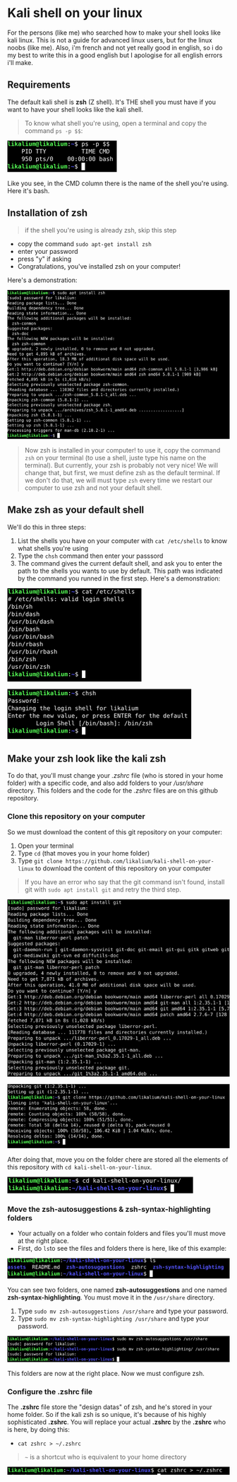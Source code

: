 # Kali shell on your linux
For the persons (like me) who searched how to make your shell looks like kali linux. This is not a guide for advanced linux users, but for the linux noobs (like me). Also, i'm french and not yet really good in english, so i do my best to write this in a good english but I apologise for all english errors i'll make.

## Requirements
The default kali shell is **zsh** (Z shell). It's THE shell you must have if you want to have your shell looks like the kali shell.

> To know what shell you're using, open a terminal and copy the command `ps -p $$`:

![how to know what shell you're using](https://github.com/likalium/kali-shell-on-your-linux/blob/main/assets/know_shell_using.png)

Like you see, in the CMD column there is the name of the shell you're using. Here it's bash.

## Installation of zsh
> if the shell you're using is already zsh, skip this step

  - copy the command `sudo apt-get install zsh`
  - enter your password
  - press "y" if asking
  - Congratulations, you've installed zsh on your computer!

Here's a demonstration:

![install zsh](https://github.com/likalium/kali-shell-on-your-linux/blob/main/assets/install_zsh.png)

> Now zsh is installed in your computer! to use it, copy the command `zsh` on your terminal (to use a shell, juste type his name on the terminal). But currently, your zsh is probably not very nice! We will change that, but first, we must define zsh as the default terminal. If we don't do that, we will must type `zsh` every time we restart our computer to use zsh and not your default shell.

## Make zsh as your default shell
We'll do this in three steps:
  1. List the shells you have on your computer with `cat /etc/shells` to know what shells you're using
  2. Type the `chsh` command then enter your passsord
  3. The command gives the current default shell, and ask you to enter the path to the shells you wants to use by default. This path was indicated by the command you runned in the first step. Here's a demonstration:

![list installed shells](https://github.com/likalium/kali-shell-on-your-linux/blob/main/assets/list_shells.png)

![chsh](https://github.com/likalium/kali-shell-on-your-linux/blob/main/assets/chsh.png)

## Make your zsh look like the kali zsh
To do that, you'll must change your *.zshrc* file (who is stored in your home folder) with a specific code, and also add folders to your */usr/share* directory. This folders and the code for the *.zshrc* files are on this github repository. 

### Clone this repository on your computer

So we must download the content of this git repository on your computer:
  1.  Open your terminal
  2.  Type `cd` (that moves you in your home folder)
  3.  Type `git clone https://github.com/likalium/kali-shell-on-your-linux` to download the content of this repository on your computer
  > If you have an error who say that the git command isn't found, install git with `sudo apt install git` and retry the third step.
  
  ![install git](https://github.com/likalium/kali-shell-on-your-linux/blob/main/assets/install_git1.png)
  
  ![clone repository](https://github.com/likalium/kali-shell-on-your-linux/blob/main/assets/install_git2.png)
  
  
  
  After doing that, move you on the folder chere are stored all the elements of this repository with `cd kali-shell-on-your-linux`.
  
  ![cd kali-shell-on-your-linux](https://github.com/likalium/kali-shell-on-your-linux/blob/main/assets/cd_kali-shell-on-your-linux.png)
  
  ### Move the zsh-autosuggestions & zsh-syntax-highlighting folders
  - Your actually on a folder who contain folders and files you'll must move at the right place.
  - First, do `ls`to see the files and folders there is here, like of this example:

![ls in kali-shell-on-your-linux](https://github.com/likalium/kali-shell-on-your-linux/blob/main/assets/ls.png)

You can see two folders, one named **zsh-autosuggestions** and one named **zsh-syntax-highlighting**. You must move it in the `/usr/share` directory.
  1.  Type `sudo mv zsh-autosuggestions /usr/share` and type your password.
  2.  Type `sudo mv zsh-syntax-highlighting /usr/share` and type your password.

![mv folders](https://github.com/likalium/kali-shell-on-your-linux/blob/main/assets/mv.png)

This folders are now at the right place. Now we must configure zsh.

### Configure the .zshrc file
The **.zshrc** file store the "design datas" of zsh, and he's stored in your home folder. So if the kali zsh is so unique, it's because of his highly sophisticated **.zshrc**.
You will replace your actual **.zshrc** by the **.zshrc** who is here, by doing this:
  - `cat zshrc > ~/.zshrc`
> `~` is a shortcut who is equivalent to your home directory

![cat zshrc > ~/.zshrc](https://github.com/likalium/kali-shell-on-your-linux/blob/main/assets/cat_zshrc.png)
